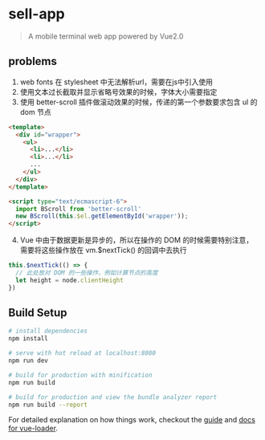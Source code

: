 # sell-app

> A mobile terminal web app powered by Vue2.0

## problems
1. web fonts 在 stylesheet 中无法解析url，需要在js中引入使用
2. 使用文本过长截取并显示省略号效果的时候，字体大小需要指定
3. 使用 better-scroll 插件做滚动效果的时候，传递的第一个参数要求包含 ul 的 dom 节点
```html
<template>
  <div id="wrapper">
    <ul>
      <li>...</li>
      <li>...</li>
      ...
    </ul>
  </div>
</template>

<script type="text/ecmascript-6">
  import BScroll from 'better-scroll'
  new BScroll(this.$el.getElementById('wrapper'));
</script>
```
4. Vue 中由于数据更新是异步的，所以在操作的 DOM 的时候需要特别注意，
需要将这些操作放在 vm.$nextTick() 的回调中去执行
```javascript
this.$nextTick(() => {
  // 此处放对 DOM 的一些操作，例如计算节点的高度
  let height = node.clientHeight
})
```

## Build Setup

``` bash
# install dependencies
npm install

# serve with hot reload at localhost:8080
npm run dev

# build for production with minification
npm run build

# build for production and view the bundle analyzer report
npm run build --report
```

For detailed explanation on how things work, checkout the [guide](http://vuejs-templates.github.io/webpack/) and [docs for vue-loader](http://vuejs.github.io/vue-loader).
